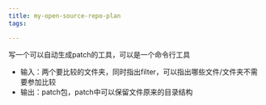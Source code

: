```yaml
---
title: my-open-source-repo-plan
tags:

---
```




写一个可以自动生成patch的工具，可以是一个命令行工具

- 输入：两个要比较的文件夹，同时指出filter，可以指出哪些文件/文件夹不需要参加比较
- 输出：patch包，patch中可以保留文件原来的目录结构